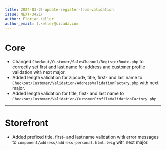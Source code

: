 ```yaml
---
title: 2024-03-22-update-register-from-validation
issue: NEXT-34217
author: Florian Keller
author_email: f.keller@cicada.com
---
```

# Core
* Changed `Checkout/Customer/SalesChannel/RegisterRoute.php` to correctly set first and last name for address and customer profile validation with next major.
* Added length validation for zipcode, title, first- and last name to `Checkout/Customer/Validation/AddressValidationFactory.php` with next major.
* Added length validation for title, first- and last name to `Checkout/Customer/Validation/CustomerProfileValidationFactory.php`.
___
# Storefront
* Added prefixed title, first- and last name validation with error messages to `component/address/address-personal.html.twig` with next major.

